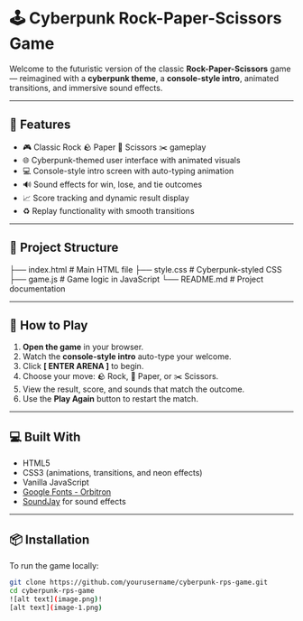# 🕹️ Cyberpunk Rock-Paper-Scissors Game

Welcome to the futuristic version of the classic **Rock-Paper-Scissors** game — reimagined with a **cyberpunk theme**, a **console-style intro**, animated transitions, and immersive sound effects.

---

## 🚀 Features

- 🎮 Classic Rock 🪨 Paper 📄 Scissors ✂️ gameplay
- 🌐 Cyberpunk-themed user interface with animated visuals
- 💻 Console-style intro screen with auto-typing animation
- 🔊 Sound effects for win, lose, and tie outcomes
- 📈 Score tracking and dynamic result display
- ♻️ Replay functionality with smooth transitions

---

## 📁 Project Structure

├── index.html # Main HTML file
├── style.css # Cyberpunk-styled CSS
├── game.js # Game logic in JavaScript
└── README.md # Project documentation

---

## 🧠 How to Play

1. **Open the game** in your browser.
2. Watch the **console-style intro** auto-type your welcome.
3. Click **[ ENTER ARENA ]** to begin.
4. Choose your move: 🪨 Rock, 📄 Paper, or ✂️ Scissors.
5. View the result, score, and sounds that match the outcome.
6. Use the **Play Again** button to restart the match.

---

## 💻 Built With

- HTML5
- CSS3 (animations, transitions, and neon effects)
- Vanilla JavaScript
- [Google Fonts - Orbitron](https://fonts.google.com/specimen/Orbitron)
- [SoundJay](https://www.soundjay.com) for sound effects

---

## 📦 Installation

To run the game locally:

```bash
git clone https://github.com/yourusername/cyberpunk-rps-game.git
cd cyberpunk-rps-game
![alt text](image.png)!
[alt text](image-1.png)
```
